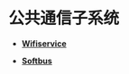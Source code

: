 # 公共通信子系统<a name="ZH-CN_TOPIC_0000001054876462"></a>

-   **[Wifiservice](Wifiservice.md)**  

-   **[Softbus](Softbus.md)**  


